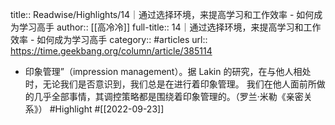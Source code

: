 title:: Readwise/Highlights/14｜通过选择环境，来提高学习和工作效率 - 如何成为学习高手
author:: [[高冷冷]]
full-title:: 14｜通过选择环境，来提高学习和工作效率 - 如何成为学习高手
category:: #articles
url:: https://time.geekbang.org/column/article/385114
- 印象管理”（impression management）。据 Lakin 的研究，在与他人相处时，无论我们是否意识到，我们总是在进行着印象管理。
  我们在他人面前所做的几乎全部事情，其调控策略都是围绕着印象管理的。（罗兰·米勒《亲密关系》） #Highlight #[[2022-09-23]]